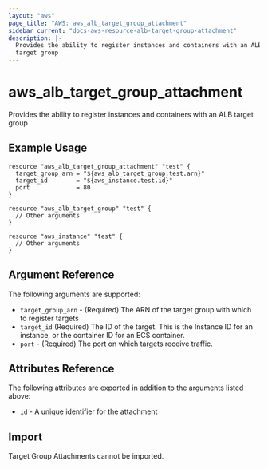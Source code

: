 ```yaml
---
layout: "aws"
page_title: "AWS: aws_alb_target_group_attachment"
sidebar_current: "docs-aws-resource-alb-target-group-attachment"
description: |-
  Provides the ability to register instances and containers with an ALB
  target group
---
```


# aws\_alb\_target\_group\_attachment

Provides the ability to register instances and containers with an ALB
target group

## Example Usage

```
resource "aws_alb_target_group_attachment" "test" {
  target_group_arn = "${aws_alb_target_group.test.arn}"
  target_id        = "${aws_instance.test.id}"
  port             = 80
}

resource "aws_alb_target_group" "test" {
  // Other arguments
}

resource "aws_instance" "test" {
  // Other arguments
}
```

## Argument Reference

The following arguments are supported:

* `target_group_arn` - (Required) The ARN of the target group with which to register targets
* `target_id` (Required) The ID of the target. This is the Instance ID for an instance, or the container ID for an ECS container.
* `port` - (Required) The port on which targets receive traffic.

## Attributes Reference

The following attributes are exported in addition to the arguments listed above:

* `id` - A unique identifier for the attachment

## Import

Target Group Attachments cannot be imported.

